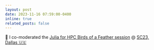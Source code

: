 ```yaml
---
layout: post
date: 2023-11-16 07:59:00-0400
inline: true
related_posts: false
---
```


📢 I co-moderated the [Julia for HPC Birds of a Feather session](https://github.com/JuliaParallel/julia-hpc-bof-sc23) @ [SC23, Dallas 🇺🇸](https://sc23.supercomputing.org/)
